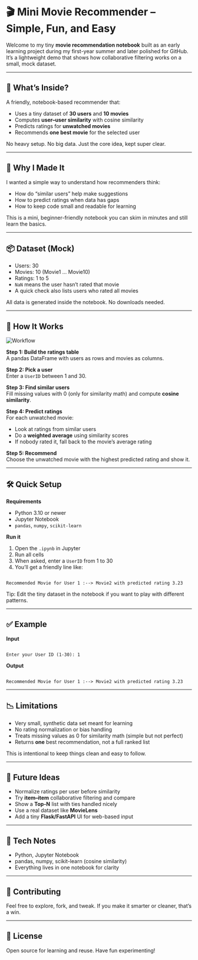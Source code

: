 
# 🎬 Mini Movie Recommender – Simple, Fun, and Easy

Welcome to my tiny **movie recommendation notebook** built as an early learning project during my first-year summer and later polished for GitHub. It’s a lightweight demo that shows how collaborative filtering works on a small, mock dataset.

---

## 🎯 What’s Inside?

A friendly, notebook-based recommender that:
- Uses a tiny dataset of **30 users** and **10 movies**
- Computes **user–user similarity** with cosine similarity
- Predicts ratings for **unwatched movies**
- Recommends **one best movie** for the selected user

No heavy setup. No big data. Just the core idea, kept super clear.

---

## 🍿 Why I Made It

I wanted a simple way to understand how recommenders think:
- How do “similar users” help make suggestions
- How to predict ratings when data has gaps
- How to keep code small and readable for learning

This is a mini, beginner-friendly notebook you can skim in minutes and still learn the basics.

---

## 📦 Dataset (Mock)

- Users: 30  
- Movies: 10 (Movie1 … Movie10)  
- Ratings: 1 to 5  
- `NaN` means the user hasn’t rated that movie  
- A quick check also lists users who rated all movies

All data is generated inside the notebook. No downloads needed.

---

## 🧠 How It Works

![Workflow](reccomendation.png)

**Step 1: Build the ratings table**  
A pandas DataFrame with users as rows and movies as columns.

**Step 2: Pick a user**  
Enter a `UserID` between 1 and 30.

**Step 3: Find similar users**  
Fill missing values with 0 (only for similarity math) and compute **cosine similarity**.

**Step 4: Predict ratings**  
For each unwatched movie:
- Look at ratings from similar users
- Do a **weighted average** using similarity scores
- If nobody rated it, fall back to the movie’s average rating

**Step 5: Recommend**  
Choose the unwatched movie with the highest predicted rating and show it.

---

## 🛠️ Quick Setup

**Requirements**
- Python 3.10 or newer
- Jupyter Notebook
- `pandas`, `numpy`, `scikit-learn`

**Run it**
1. Open the `.ipynb` in Jupyter  
2. Run all cells  
3. When asked, enter a `UserID` from 1 to 30  
4. You’ll get a friendly line like:
```

Recommended Movie for User 1 :--> Movie2 with predicted rating 3.23

```

Tip: Edit the tiny dataset in the notebook if you want to play with different patterns.

---

## ✅ Example

**Input**
```

Enter your User ID (1-30): 1

```

**Output**
```

Recommended Movie for User 1 :--> Movie2 with predicted rating 3.23

```

---

## 📉 Limitations

- Very small, synthetic data set meant for learning  
- No rating normalization or bias handling  
- Treats missing values as 0 for similarity math (simple but not perfect)  
- Returns **one** best recommendation, not a full ranked list

This is intentional to keep things clean and easy to follow.

---

## 🚀 Future Ideas

- Normalize ratings per user before similarity  
- Try **item–item** collaborative filtering and compare  
- Show a **Top-N** list with ties handled nicely  
- Use a real dataset like **MovieLens**  
- Add a tiny **Flask/FastAPI** UI for web-based input

---

## 🔧 Tech Notes

- Python, Jupyter Notebook  
- pandas, numpy, scikit-learn (cosine similarity)  
- Everything lives in one notebook for clarity

---

## 🤝 Contributing

Feel free to explore, fork, and tweak. If you make it smarter or cleaner, that’s a win.

---

## 📝 License

Open source for learning and reuse. Have fun experimenting!
